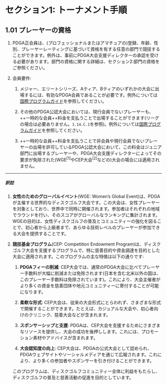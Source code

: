# セクション1: トーナメント手順

## 1.01 プレーヤーの資格

1. PDGA正会員は、(プロフェッショナルまたはアマチュアの)登録、年齢、性別、プレーヤーレーティングに基づいて資格を有する任意の部門で競技することができます。例外は、事前にPDGA大会支援ディレクターの承認を受ける必要があります。部門の資格に関する詳細は、セクション2:部門の資格をご参照ください。

1. 会員要件:

    1. メジャー、エリートシリーズ、Aティア、Bティアのいずれかの大会に出場するには、有効なPDGA会員であることが必要です。例外については[国際プログラムガイド]()を参照してください。

    1. その他のPDGA公認大会においては、現行会員でないプレーヤーも、++一時的な会員++料金を支払うことで出場することができます(リーグの場合は必要ありません。`1.14.C.1`を参照)。例外については[国際プログラムガイド]()を参照してください。

    1. ++一時的な会員++料金を支払うことで非会員や現行会員でないプレーヤーの出場を許可しているPDGA公認大会において、この料金はジュニア部門に出場するプレーヤーや、PDGA大会支援ディレクターによってその要求が免除された(WGE<sup>[1]</sup>やCEP大会<sup>[2]</sup>などの)大会の場合には適用されません。

---
##### 訳註

1. **女性のためのグローバルイベント**(WGE: Women’s Global Event)は、PDGAが主催する世界的なディスクゴルフ大会です。この大会は、女性プレーヤーを対象としており、世界中で同時に開催されます。参加者はそれぞれの地域でラウンドを行い、そのスコアがグローバルなランキングに集計されます。WGEの目的は、女性ディスクゴルフの普及とコミュニティーの強化を図ることで、初心者から上級者まで、あらゆる技術レベルのプレーヤーが参加できる大会を提供することです。

1. **競技基金プログラム**(CEP: Competition Endowment Program)は、ディスクゴルフ大会を支援するプログラムで、特に慈善目的や資金調達を目的とした大会に適用されます。このプログラムの主な特徴は以下の通りです:

    1. **PDGAフィーの削減**: CEP大会では、通常のPDGA大会に比べてプレーヤー手数料が大幅に削減または免除されます(日本を含む北米以外の国は、このプレーヤー手数料は免除されています)。これにより、大会主催者がより多くの資金を慈善団体や地元コミュニティーに寄付することが可能になります。

    2. **柔軟な形式**: CEP大会は、従来の大会形式にとらわれず、さまざまな形式で開催することができます。たとえば、カジュアルな大会や、初心者向けのクリニック、慈善大会などが含まれます。

    3. **スポンサーシップと支援**: PDGAは、CEP大会を支援するためにさまざまなリソースを提供し、大会の成功を後押しします。これには、プロモーション素材やアドバイスが含まれます。

    4. **大会認知度の向上**: CEP大会は、PDGAの公式大会として認められ、PDGAウェブサイトやソーシャルメディアを通じて広報されます。これにより、より多くの参加者やスポンサーを引き付けることができます。

    このプログラムは、ディスクゴルフコミュニティー全体に利益をもたらし、ディスクゴルフの普及と慈善活動の促進を目的としています。
